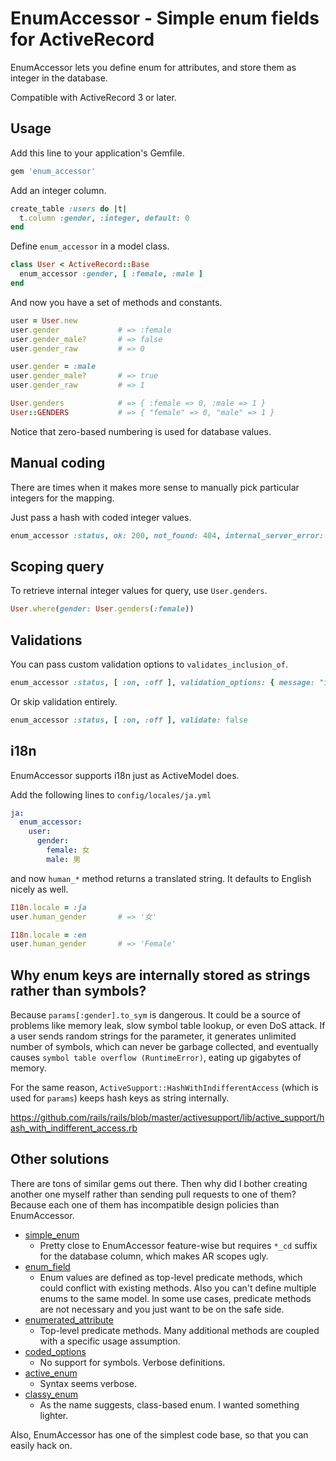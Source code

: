 # EnumAccessor - Simple enum fields for ActiveRecord

EnumAccessor lets you define enum for attributes, and store them as integer in the database.

Compatible with ActiveRecord 3 or later.

## Usage

Add this line to your application's Gemfile.

```ruby
gem 'enum_accessor'
```

Add an integer column.

```ruby
create_table :users do |t|
  t.column :gender, :integer, default: 0
end
```

Define `enum_accessor` in a model class.

```ruby
class User < ActiveRecord::Base
  enum_accessor :gender, [ :female, :male ]
end
```

And now you have a set of methods and constants.

```ruby
user = User.new
user.gender             # => :female
user.gender_male?       # => false
user.gender_raw         # => 0

user.gender = :male
user.gender_male?       # => true
user.gender_raw         # => 1

User.genders            # => { :female => 0, :male => 1 }
User::GENDERS           # => { "female" => 0, "male" => 1 }
```

Notice that zero-based numbering is used for database values.

## Manual coding

There are times when it makes more sense to manually pick particular integers for the mapping.

Just pass a hash with coded integer values.

```ruby
enum_accessor :status, ok: 200, not_found: 404, internal_server_error: 500
```

## Scoping query

To retrieve internal integer values for query, use `User.genders`.

```ruby
User.where(gender: User.genders(:female))
```

## Validations

You can pass custom validation options to `validates_inclusion_of`.

```ruby
enum_accessor :status, [ :on, :off ], validation_options: { message: "incorrect status" }
```

Or skip validation entirely.

```ruby
enum_accessor :status, [ :on, :off ], validate: false
```

## i18n

EnumAccessor supports i18n just as ActiveModel does.

Add the following lines to `config/locales/ja.yml`

```yaml
ja:
  enum_accessor:
    user:
      gender:
        female: 女
        male: 男
```

and now `human_*` method returns a translated string. It defaults to English nicely as well.

```ruby
I18n.locale = :ja
user.human_gender       # => '女'

I18n.locale = :en
user.human_gender       # => 'Female'
```

## Why enum keys are internally stored as strings rather than symbols?

Because `params[:gender].to_sym` is dangerous. It could be a source of problems like memory leak, slow symbol table lookup, or even DoS attack. If a user sends random strings for the parameter, it generates unlimited number of symbols, which can never be garbage collected, and eventually causes `symbol table overflow (RuntimeError)`, eating up gigabytes of memory.

For the same reason, `ActiveSupport::HashWithIndifferentAccess` (which is used for `params`) keeps hash keys as string internally.

https://github.com/rails/rails/blob/master/activesupport/lib/active_support/hash_with_indifferent_access.rb

## Other solutions

There are tons of similar gems out there. Then why did I bother creating another one myself rather than sending pull requests to one of them? Because each one of them has incompatible design policies than EnumAccessor.

* [simple_enum](https://github.com/lwe/simple_enum)
    * Pretty close to EnumAccessor feature-wise but requires `*_cd` suffix for the database column, which makes AR scopes ugly.
* [enum_field](https://github.com/jamesgolick/enum_field)
    * Enum values are defined as top-level predicate methods, which could conflict with existing methods. Also you can't define multiple enums to the same model. In some use cases, predicate methods are not necessary and you just want to be on the safe side.
* [enumerated_attribute](https://github.com/jeffp/enumerated_attribute)
    * Top-level predicate methods. Many additional methods are coupled with a specific usage assumption.
* [coded_options](https://github.com/jasondew/coded_options)
    * No support for symbols. Verbose definitions.
* [active_enum](https://github.com/adzap/active_enum)
    * Syntax seems verbose.
* [classy_enum](https://github.com/beerlington/classy_enum)
    * As the name suggests, class-based enum. I wanted something lighter.

Also, EnumAccessor has one of the simplest code base, so that you can easily hack on.
